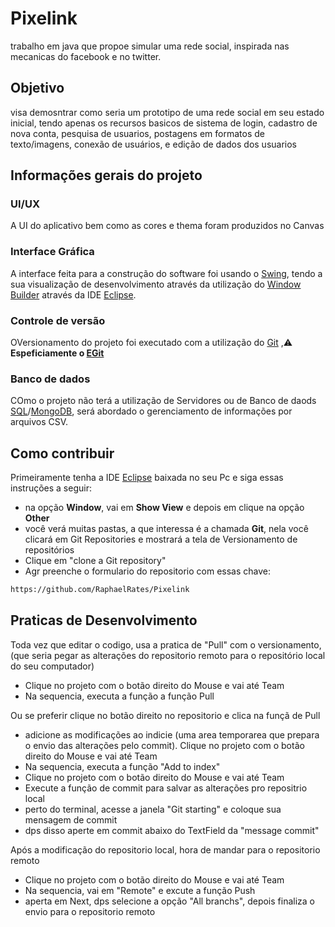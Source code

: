 # Pixelink
trabalho em java que propoe simular uma rede social, inspirada nas mecanicas do facebook e no twitter.

## Objetivo
visa demosntrar como seria um prototipo de uma rede social em seu estado inicial, tendo apenas os recursos basicos de sistema de login, cadastro de nova conta, pesquisa de usuarios, postagens em formatos de texto/imagens, conexão de usuários, e edição de dados dos usuarios

## Informações gerais do projeto

### UI/UX
A UI do aplicativo bem como as cores e thema foram produzidos no Canvas

### Interface Gráfica
A interface feita para a construção do software foi usando o [Swing](https://docs.oracle.com/javase/7/docs/api/javax/swing/package-summary.html), tendo a sua visualização de desenvolvimento através da utilização do [Window Builder](https://eclipse.dev/windowbuilder/) através da IDE [Eclipse](https://eclipseide.org).
### Controle de versão
OVersionamento do projeto foi executado com a utilização do [Git](https://git-scm.com) ,⚠️ **Espeficiamente o  [EGit](https://eclipse.dev/egit/)**

### Banco de dados
COmo o projeto não terá a utilização de Servidores ou de Banco de daods [SQL](https://www.oracle.com/br/database/technologies/appdev/sql.html)/[MongoDB](https://www.mongodb.com/pt-br), será abordado o gerenciamento de informações por arquivos CSV.

## Como contribuir
Primeiramente tenha a IDE [Eclipse](https://eclipseide.org) baixada no seu Pc e siga essas instruções a seguir:

 - na opção **Window**, vai em **Show View** e depois em clique na opção **Other**
 - você verá muitas pastas, a que interessa é a chamada **Git**, nela você clicará em Git Repositories e mostrará a tela de Versionamento de repositórios
 - Clique em "clone a Git repository"
 - Agr preenche o formulario do repositorio com essas chave:
```bash
https://github.com/RaphaelRates/Pixelink
```


## Praticas de Desenvolvimento
Toda vez que editar o codigo, usa a pratica de "Pull" com o versionamento, (que seria pegar as alterações do repositorio remoto para o repositório local do seu computador)
 - Clique no projeto com o botão direito do Mouse e vai até Team
 - Na sequencia, executa a função a função Pull

Ou se preferir clique no botão direito no repositorio e clica na funçã de Pull
 - adicione as modificações ao indicie (uma area temporarea que prepara o envio das alterações pelo commit). Clique no projeto com o botão direito do Mouse e vai até Team
 - Na sequencia, executa a função "Add to index"
 - Clique no projeto com o botão direito do Mouse e vai até Team
 - Execute a função de commit para salvar as alterações pro repositrio local
 - perto do terminal, acesse a janela "Git starting" e coloque sua mensagem de commit
 - dps disso aperte em commit abaixo do TextField da "message commit"

Após a modificação do repositorio local, hora de mandar para o repositorio remoto
- Clique no projeto com o botão direito do Mouse e vai até Team
 - Na sequencia, vai em "Remote" e excute a função Push
 - aperta em Next, dps selecione a opção "All branchs", depois finaliza o envio para o repositorio remoto



